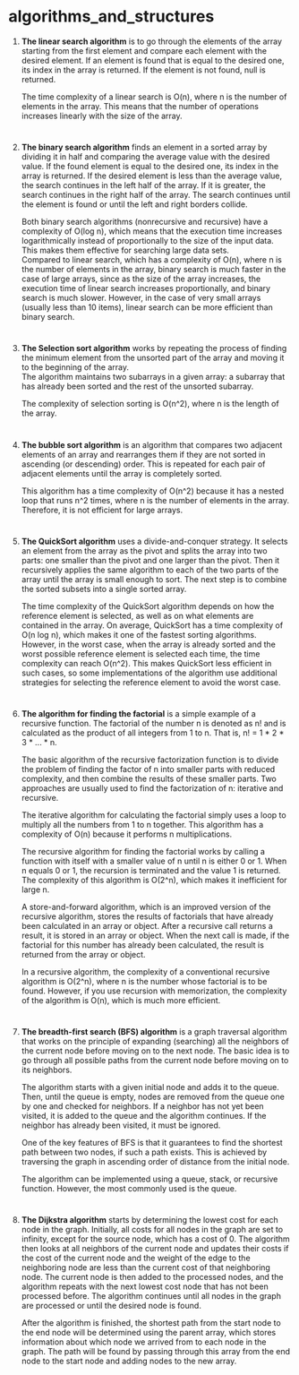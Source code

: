 # algorithms_and_structures

1.  **The linear search algorithm** is to go through the elements of the array starting from the first element and compare each element with the desired element. If an element is found that is equal to the desired one, its index in the array is returned. If the element is not found, null is returned.  
      
    The time complexity of a linear search is O(n), where n is the number of elements in the array. This means that the number of operations increases linearly with the size of the array.
#
2.  **The binary search algorithm** finds an element in a sorted array by dividing it in half and comparing the average value with the desired value. If the found element is equal to the desired one, its index in the array is returned. If the desired element is less than the average value, the search continues in the left half of the array. If it is greater, the search continues in the right half of the array. The search continues until the element is found or until the left and right borders collide.  
      
    Both binary search algorithms (nonrecursive and recursive) have a complexity of O(log n), which means that the execution time increases logarithmically instead of proportionally to the size of the input data. This makes them effective for searching large data sets.  
    Compared to linear search, which has a complexity of O(n), where n is the number of elements in the array, binary search is much faster in the case of large arrays, since as the size of the array increases, the execution time of linear search increases proportionally, and binary search is much slower. However, in the case of very small arrays (usually less than 10 items), linear search can be more efficient than binary search.
#
3.  **The Selection sort algorithm** works by repeating the process of finding the minimum element from the unsorted part of the array and moving it to the beginning of the array.  
    The algorithm maintains two subarrays in a given array: a subarray that has already been sorted and the rest of the unsorted subarray.  
      
    The complexity of selection sorting is O(n^2), where n is the length of the array.
#
4.  **The bubble sort algorithm** is an algorithm that compares two adjacent elements of an array and rearranges them if they are not sorted in ascending (or descending) order. This is repeated for each pair of adjacent elements until the array is completely sorted.  
      
    This algorithm has a time complexity of O(n^2) because it has a nested loop that runs n^2 times, where n is the number of elements in the array. Therefore, it is not efficient for large arrays.
#
5.  **The QuickSort algorithm** uses a divide-and-conquer strategy. It selects an element from the array as the pivot and splits the array into two parts: one smaller than the pivot and one larger than the pivot. Then it recursively applies the same algorithm to each of the two parts of the array until the array is small enough to sort. The next step is to combine the sorted subsets into a single sorted array.  
      
    The time complexity of the QuickSort algorithm depends on how the reference element is selected, as well as on what elements are contained in the array. On average, QuickSort has a time complexity of O(n log n), which makes it one of the fastest sorting algorithms. However, in the worst case, when the array is already sorted and the worst possible reference element is selected each time, the time complexity can reach O(n^2). This makes QuickSort less efficient in such cases, so some implementations of the algorithm use additional strategies for selecting the reference element to avoid the worst case.
#
6.  **The algorithm for finding the factorial** is a simple example of a recursive function. The factorial of the number n is denoted as n! and is calculated as the product of all integers from 1 to n. That is, n! = 1 * 2 * 3 * ... * n.

    The basic algorithm of the recursive factorization function is to divide the problem of finding the factor of n into smaller parts with reduced complexity, and then combine the results of these smaller parts. Two approaches are usually used to find the factorization of n: iterative and recursive.

    The iterative algorithm for calculating the factorial simply uses a loop to multiply all the numbers from 1 to n together. This algorithm has a complexity of O(n) because it performs n multiplications.

    The recursive algorithm for finding the factorial works by calling a function with itself with a smaller value of n until n is either 0 or 1. When n equals 0 or 1, the recursion is terminated and the value 1 is returned. The complexity of this algorithm is O(2^n), which makes it inefficient for large n.

    A store-and-forward algorithm, which is an improved version of the recursive algorithm, stores the results of factorials that have already been calculated in an array or object. After a recursive call returns a result, it is stored in an array or object. When the next call is made, if the factorial for this number has already been calculated, the result is returned from the array or object.  
      
    In a recursive algorithm, the complexity of a conventional recursive algorithm is O(2^n), where n is the number whose factorial is to be found. However, if you use recursion with memorization, the complexity of the algorithm is O(n), which is much more efficient.
#
7.  **The breadth-first search (BFS) algorithm** is a graph traversal algorithm that works on the principle of expanding (searching) all the neighbors of the current node before moving on to the next node. The basic idea is to go through all possible paths from the current node before moving on to its neighbors.

    The algorithm starts with a given initial node and adds it to the queue. Then, until the queue is empty, nodes are removed from the queue one by one and checked for neighbors. If a neighbor has not yet been visited, it is added to the queue and the algorithm continues. If the neighbor has already been visited, it must be ignored.

    One of the key features of BFS is that it guarantees to find the shortest path between two nodes, if such a path exists. This is achieved by traversing the graph in ascending order of distance from the initial node.

    The algorithm can be implemented using a queue, stack, or recursive function. However, the most commonly used is the queue.
#
8.  **The Dijkstra algorithm** starts by determining the lowest cost for each node in the graph. Initially, all costs for all nodes in the graph are set to infinity, except for the source node, which has a cost of 0. The algorithm then looks at all neighbors of the current node and updates their costs if the cost of the current node and the weight of the edge to the neighboring node are less than the current cost of that neighboring node. The current node is then added to the processed nodes, and the algorithm repeats with the next lowest cost node that has not been processed before. The algorithm continues until all nodes in the graph are processed or until the desired node is found.  

    After the algorithm is finished, the shortest path from the start node to the end node will be determined using the parent array, which stores information about which node we arrived from to each node in the graph. The path will be found by passing through this array from the end node to the start node and adding nodes to the new array.
